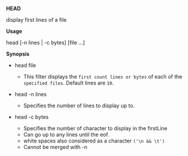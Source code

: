 **HEAD** 
  
  display first lines of a file

**Usage**

  head [-n lines | -c bytes] [file ...]


**Synopsis**

  - head file
    
    * This filter displays the `first count lines or bytes` of each of the `specified files`. Default lines are `10`.
  
  - head -n lines

    * Specifies the number of lines to display up to.

  - head -c bytes

    * Specifies the number of character to display in the firstLine
    * Can go up to any lines until the eof.
    * white spaces also considered as a character `('\n && \t')`
    * Cannot be merged with -n

